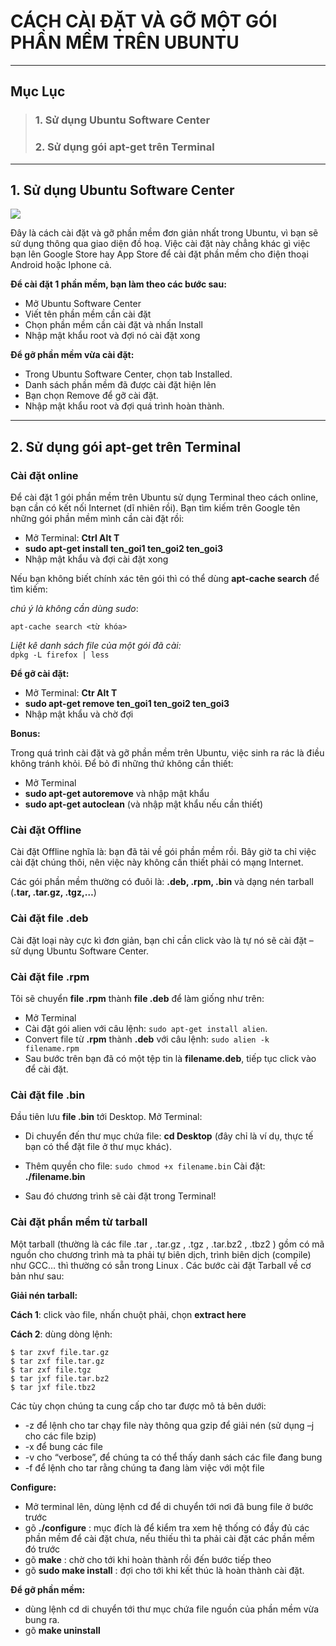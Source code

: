 # CÁCH CÀI ĐẶT VÀ GỠ MỘT GÓI PHẦN MỀM TRÊN UBUNTU

----

## Mục Lục
> ### 1. Sử dụng Ubuntu Software Center
> ### 2. Sử dụng gói apt-get trên Terminal

----
## 1. Sử dụng Ubuntu Software Center
![](https://i.imgur.com/i5wEPgW.png)

Đây là cách cài đặt và gỡ phần mềm đơn giản nhất trong Ubuntu, vì bạn sẽ sử dụng thông qua giao diện đồ hoạ. Việc cài đặt này chẳng khác gì việc bạn lên Google Store hay App Store để cài đặt phần mềm cho điện thoại Android hoặc Iphone cả.

**Để cài đặt 1 phần mềm, bạn làm theo các bước sau:**

- Mở Ubuntu Software Center
- Viết tên phần mềm cần cài đặt
- Chọn phần mềm cần cài đặt và nhấn Install
- Nhập mật khẩu root và đợi nó cài đặt xong

**Để gỡ phần mềm vừa cài đặt:**

- Trong Ubuntu Software Center, chọn tab Installed.
- Danh sách phần mềm đã được cài đặt hiện lên
- Bạn chọn Remove để gỡ cài đặt.
- Nhập mật khẩu root và đợi quá trình hoàn thành.

----

## 2. Sử dụng gói apt-get trên Terminal

### Cài đặt online
Để cài đặt 1 gói phần mềm trên Ubuntu sử dụng Terminal theo cách online, bạn cần có kết nối Internet (dĩ nhiên rồi). Bạn tìm kiếm trên Google tên những gói phần mềm mình cần cài đặt rồi:

- Mở Terminal: **Ctrl Alt T**
- **sudo apt-get install ten_goi1 ten_goi2 ten_goi3**
- Nhập mật khẩu và đợi cài đặt xong

Nếu bạn không biết chính xác tên gói thì có thể dùng **apt-cache search** để tìm kiếm:

*chú ý là không cần dùng sudo*:  

`apt-cache search <từ khóa>`

*Liệt kê danh sách file của một gói đã cài:*  
`dpkg -L firefox | less`



**Để gỡ cài đặt:**

- Mở Terminal: **Ctr Alt T**
- **sudo apt-get remove ten_goi1 ten_goi2 ten_goi3**
- Nhập mật khẩu và chờ đợi

**Bonus:**

Trong quá trình cài đặt và gỡ phần mềm trên Ubuntu, việc sinh ra rác là điều không tránh khỏi. Để bỏ đi những thứ không cần thiết:

- Mở Terminal
- **sudo apt-get autoremove** và nhập mật khẩu
- **sudo apt-get autoclean** (và nhập mật khẩu nếu cần thiết)

### Cài đặt Offline

Cài đặt Offline nghĩa là: bạn đã tải về gói phần mềm rồi. Bây giờ ta chỉ việc cài đặt chúng thôi, nên việc này không cần thiết phải có mạng Internet.

Các gói phần mềm thường có đuôi là: **.deb, .rpm, .bin** và dạng nén tarball (**.tar, .tar.gz, .tgz,…**)

### Cài đặt file .deb

Cài đặt loại này cực kì đơn giản, bạn chỉ cần click vào là tự nó sẽ cài đặt – sử dụng Ubuntu Software Center.

### Cài đặt file .rpm

Tôi sẽ chuyển **file .rpm** thành **file .deb** để làm giống như trên:

- Mở Terminal
- Cài đặt gói alien với câu lệnh: `sudo apt-get install alien`.
- Convert file từ **.rpm** thành **.deb** với câu lệnh: `sudo alien -k filename.rpm`
- Sau bước trên bạn đã có một tệp tin là **filename.deb**, tiếp tục click vào để cài đặt.

### Cài đặt file .bin

Đầu tiên lưu **file .bin** tới Desktop. Mở Terminal:

- Di chuyển đến thư mục chứa file: **cd Desktop** (đây chỉ là ví dụ, thực tế bạn có thể đặt file ở thư mục khác).

- Thêm quyền cho file: `sudo chmod +x filename.bin`
Cài đặt: **./filename.bin** 
- Sau đó chương trình sẽ cài đặt trong Terminal!

### Cài đặt phần mềm từ tarball

Một tarball (thường là các file .tar , .tar.gz , .tgz , .tar.bz2 , .tbz2 ) gồm có mã nguồn cho chương trình mà ta phải tự biên dịch, trình biên dịch (compile) như GCC… thì thường có sẵn trong Linux . Các bước cài đặt Tarball về cơ bản như sau:

**Giải nén tarball:**

**Cách 1**: click vào file, nhấn chuột phải, chọn **extract here**

**Cách 2**: dùng dòng lệnh:

`$ tar zxvf file.tar.gz`  
`$ tar zxf file.tar.gz`  
`$ tar zxf file.tgz`  
`$ tar jxf file.tar.bz2`  
`$ tar jxf file.tbz2`  

Các tùy chọn chúng ta cung cấp cho tar được mô tả bên dưới:

* -z để lệnh cho tar chạy file này thông qua gzip để giải nén (sử dụng –j cho các file bzip)
* -x để bung các file
* -v cho “verbose”, để chúng ta có thể thấy danh sách các file đang bung
* -f để lệnh cho tar rằng chúng ta đang làm việc với một file

**Configure:**

- Mở terminal lên, dùng lệnh cd để di chuyển tới nơi đã bung file ở bước trước
- gõ **./configure** : mục đích là để kiểm tra xem hệ thống có đầy đủ các phần mềm để cài đặt chưa, nếu
thiếu thì ta phải cài đặt các phần mềm đó trước
- gõ **make** : chờ cho tới khi hoàn thành rồi đến bước tiếp theo
- gõ **sudo make install** : đợi cho tới khi kết thúc là hoàn thành cài đặt.

**Để gỡ phần mềm:** 

- dùng lệnh cd di chuyển tới thư mục chứa file nguồn của phần mềm vừa bung ra.
- gõ **make uninstall**